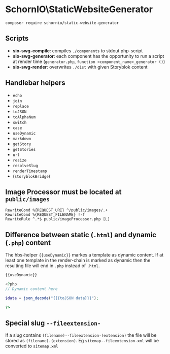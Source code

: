 # SchornIO\\StaticWebsiteGenerator

```
composer require schornio/static-website-generator
```

## Scripts

- **sio-swg-compile**: compiles `./components` to stdout php-script
- **sio-swg-generator**: each component has the opportunity to run a script at render time (`generator.php`, `function <component_name>_generator ()`)
- **sio-swg-render**: overwrites `./dist` with given Storyblok content

## Handlebar helpers

- `echo`
- `join`
- `replace`
- `toJSON`
- `toAlphaNum`
- `switch`
- `case`
- `useDynamic`
- `markdown`
- `getStory`
- `getStories`
- `url`
- `resize`
- `resolveSlug`
- `renderTimestamp`
- (`storyblokBridge`)

## Image Processor must be located at `public/images`

```
RewriteCond %{REQUEST_URI} ^/public/images/.+
RewriteCond %{REQUEST_FILENAME} !-f
RewriteRule ^.*$ public/imageProcessor.php [L]
```

## Difference between static (`.html`) and dynamic (`.php`) content

The hbs-helper `{{useDynamic}}` markes a template as dynamic content. If at least one template in the render-chain is marked as dynamic then the resulting file will end in `.php` instead of `.html`.

```php
{{useDynamic}}

<?php
// Dynamic content here

$data = json_decode("{{{toJSON data}}}");

?>
```

## Special slug `--fileextension-`

If a slug contains `(filename)--fileextension-(extension)` the file will be stored as `(filename).(extension)`. Eg `sitemap--fileextension-xml` will be converted to `sitemap.xml`
